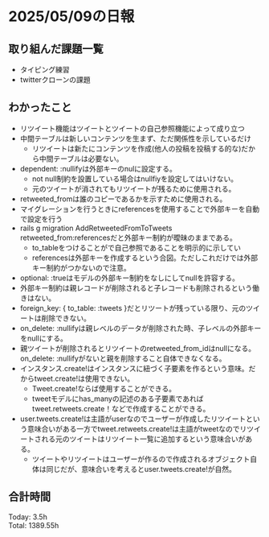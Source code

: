 # 2025/05/09の日報
## 取り組んだ課題一覧
* タイピング練習
* twitterクローンの課題
## わかったこと 
* リツイート機能はツイートとツイートの自己参照機能によって成り立つ
* 中間テーブルは新しいコンテンツを生まず、ただ関係性を示しているだけ
  * リツイートは新たにコンテンツを作成(他人の投稿を投稿する的な)だから中間テーブルは必要ない。
* dependent: :nullifyは外部キーのnulに設定する。
  * not null制約を設置している場合はnullfiyを設定してはいけない。
  * 元のツイートが消されてもリツイートが残るために使用される。
* retweeted_fromは誰のコピーであるかを示すために使用される。
* マイグレーションを行うときにreferencesを使用することで外部キーを自動で設定を行う
* rails g migration AddRetweetedFromToTweets retweeted_from:referencesだと外部キー制約が曖昧のままである。
  * to_tableをつけることがで自己参照であることを明示的に示してい
  * referencesは外部キーを作成するという合図。ただしこれだけでは外部キー制約がつかないので注意。
* optional: :trueはモデルの外部キー制約をなしにしてnullを許容する。
* 外部キー制約は親レコードが削除されると子レコードも削除されるという働きはない。
* foreign_key: { to_table: :tweets }だとリツートが残っている限り、元のツイートは削除できない。
* on_delete: :nullifyは親レベルのデータが削除された時、子レベルの外部キーをnullにする。
 * 親ツイートが削除されるとリツイートのretweeted_from_idはnullになる。on_delete: :nullifyがないと親を削除すること自体できなくなる。
* インスタンス.create!はインスタンスに紐づく子要素を作るという意味。だからtweet.create!は使用できない。
  * Tweet.create!ならば使用することができる。
  * tweetモデルにhas_manyの記述のある子要素であればtweet.retweets.create！などで作成することができる。
* user.tweets.create!は主語がuserなのでユーザーが作成したリツイートという意味合いがある一方でtweet.retweets.create!は主語がtweetなのでリツイートされる元のツイートはリツイート一覧に追加するという意味合いがある。
  * ツイートやリツイートはユーザーが作るので作成されるオブジェクト自体は同じだが、意味合いを考えるとuser.tweets.create!が自然。       
##  合計時間 
Today: 3.5h<br>
Total: 1389.55h

